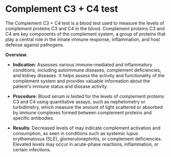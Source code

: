 # Complement C3 + C4 test

The Complement C3 + C4 test is a blood test used to measure the levels of complement proteins C3 and C4 in the blood. Complement proteins C3 and C4 are key components of the complement system, a group of proteins that play a central role in the innate immune response, inflammation, and host defense against pathogens.

**Overview**:

* **Indication**: Assesses various immune-mediated and inflammatory conditions, including autoimmune diseases, complement deficiencies, and kidney diseases. It helps assess the activity and functionality of the complement system and provides valuable information about the patient's immune status and disease activity.

* **Procedure**: Blood serum is tested for the levels of complement proteins C3 and C4 using quantitative assays, such as nephelometry or turbidimetry, which measure the amount of light scattered or absorbed by immune complexes formed between complement proteins and specific antibodies.

* **Results**: Decreased levels of may indicate complement activation and consumption, as seen in conditions such as systemic lupus erythematosus (SLE), glomerulonephritis, or complement deficiencies. Elevated levels may occur in acute-phase reactions, inflammation, or certain infections.
